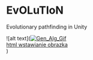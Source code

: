 # EvOLuTIoN
Evolutionary pathfinding in Unity

![alt text](<a href='https://postimages.org/' target='_blank'><img src='https://i.postimg.cc/6qxJ2mn6/Gen_Alg_Gif.gif' border='0' alt='Gen_Alg_Gif'/></a><br /><a href='https://postimages.org/pl/'>html wstawianie obrazka</a><br />)

